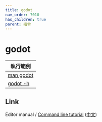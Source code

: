 ```yaml
---
title: godot
nav_order: 7010
has_children: true
parent: 指令
---
```



# godot

| 執行範例 |
| --- |
| [man godot](godot/man) |
| [godot -h](godot/help) |


## Link

Editor manual / [Command line tutorial](https://docs.godotengine.org/en/stable/tutorials/editor/command_line_tutorial.html) ([中文](https://docs.godotengine.org/zh_TW/stable/tutorials/editor/command_line_tutorial.html))

